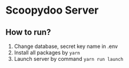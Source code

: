 # Scoopydoo Server

## How to run?

1. Change database, secret key name in .env
2. Install all packages by `yarn`
3. Launch server by command `yarn run launch`
